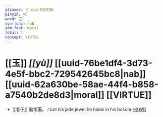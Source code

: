 ```yaml
---
aliases: 玉 nab VIRTUE
pinyin: yù
word: 玉
syn-func: nab
sem-feat: moral
total: 1
concept: VIRTUE 
---
```

# [[玉]] *[[yù]]*  [[uuid-76be1df4-3d73-4e5f-bbc2-729542645bc8|nab]] [[uuid-62a630be-58ae-44f4-b858-a7540b2de8d3|moral]] [[VIRTUE]]

 - [[老子]] 而懷**玉**。 / but his jade jewel he hides in his bosom.[HXWD](https://hxwd.org/textview.html?location=KR5c0057_tls_070-1a.14)